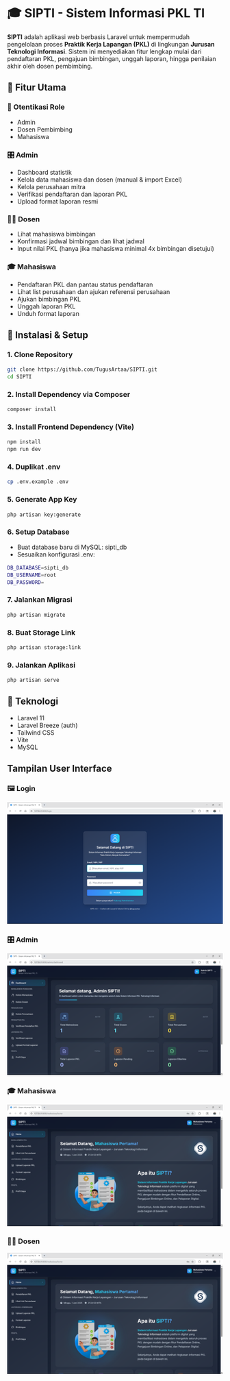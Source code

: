 # 🎓 SIPTI - Sistem Informasi PKL TI

**SIPTI** adalah aplikasi web berbasis Laravel untuk mempermudah pengelolaan proses **Praktik Kerja Lapangan (PKL)** di lingkungan **Jurusan Teknologi Informasi**. Sistem ini menyediakan fitur lengkap mulai dari pendaftaran PKL, pengajuan bimbingan, unggah laporan, hingga penilaian akhir oleh dosen pembimbing.

## 📌 Fitur Utama

### 🔐 Otentikasi Role

-   Admin
-   Dosen Pembimbing
-   Mahasiswa

### 🎛️ Admin

-   Dashboard statistik
-   Kelola data mahasiswa dan dosen (manual & import Excel)
-   Kelola perusahaan mitra
-   Verifikasi pendaftaran dan laporan PKL
-   Upload format laporan resmi

### 🧑‍🏫 Dosen

-   Lihat mahasiswa bimbingan
-   Konfirmasi jadwal bimbingan dan lihat jadwal
-   Input nilai PKL (hanya jika mahasiswa minimal 4x bimbingan disetujui)

### 🎓 Mahasiswa

-   Pendaftaran PKL dan pantau status pendaftaran
-   Lihat list perusahaan dan ajukan referensi perusahaan
-   Ajukan bimbingan PKL
-   Unggah laporan PKL
-   Unduh format laporan

## 🚀 Instalasi & Setup

### 1. Clone Repository

```bash
git clone https://github.com/TugusArtaa/SIPTI.git
cd SIPTI
```

### 2. Install Dependency via Composer

```bash
composer install
```

### 3. Install Frontend Dependency (Vite)

```bash
npm install
npm run dev
```

### 4. Duplikat .env

```bash
cp .env.example .env
```

### 5. Generate App Key

```bash
php artisan key:generate
```

### 6. Setup Database

-   Buat database baru di MySQL: sipti_db
-   Sesuaikan konfigurasi .env:

```bash
DB_DATABASE=sipti_db
DB_USERNAME=root
DB_PASSWORD=
```

### 7. Jalankan Migrasi

```bash
php artisan migrate
```

### 8. Buat Storage Link

```bash
php artisan storage:link
```

### 9. Jalankan Aplikasi

```bash
php artisan serve
```

## 🧩 Teknologi

-   Laravel 11
-   Laravel Breeze (auth)
-   Tailwind CSS
-   Vite
-   MySQL

## Tampilan User Interface

### 🖼️ Login

![Dashboard Admin](public/screenshots/login.png)

### 🎛️ Admin

![Dashboard Admin](public/screenshots/dashboard_admin.png)

### 🎓 Mahasiswa

![Home Mahasiswa](public/screenshots/home_mahasiswa.png)

### 🧑‍🏫 Dosen

![Home Dosen](public/screenshots/home_mahasiswa.png)
